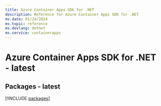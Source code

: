 ```yaml
---
title: Azure Container Apps SDK for .NET
description: Reference for Azure Container Apps SDK for .NET
ms.date: 01/24/2024
ms.topic: reference
ms.devlang: dotnet
ms.service: containerapps
---
```

# Azure Container Apps SDK for .NET - latest
## Packages - latest
[!INCLUDE [packages](container-apps-index.md)]